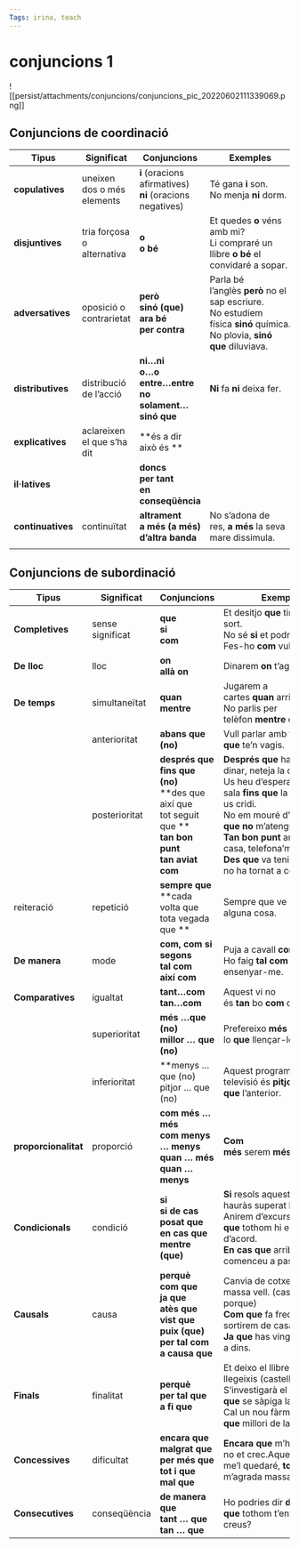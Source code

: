 ```yaml
---
Tags: irina, teach 
---
```

# conjuncions 1

![[persist/attachments/conjuncions/conjuncions_pic_20220602111339069.png]]

## Conjuncions de coordinació

| **Tipus**           | **Significat**             | **Conjuncions**                                                     | **Exemples**                                                                                                                 |
| ------------------- | -------------------------- | ------------------------------------------------------------------- | ---------------------------------------------------------------------------------------------------------------------------- |
| **copulatives<br>** | uneixen dos o més elements | **i** (oracions afirmatives)<br>**ni** (oracions negatives)         | Té gana **i** son.<br>No menja **ni** dorm.                                                                                  |
| **disjuntives**     | tria forçosa o alternativa | **o**<br>**o bé**                                                   | Et quedes **o** véns amb mi?<br>Li compraré un llibre **o bé** el convidaré a sopar.                                         |
| **adversatives**    | oposició o contrarietat    | **però**<br>**sinó (que)**<br>**ara bé**<br>**per contra**          | Parla bé l’anglès **però** no el sap escriure.<br>No estudiem física **sinó** química.<br>No plovia, **sinó que** diluviava. |
| **distributives**   | distribució de l’acció     | **ni…ni**<br>**o…o**<br>**entre…entre**<br>**no solament…sinó que** | **Ni** fa **ni** deixa fer.                                                                                                  |
| **explicatives**    | aclareixen el que s’ha dit | **és a dir<br>això és **                                            |                                                                                                                              |
| **il·latives**      |                            | **doncs<br>per tant<br>en conseqüència**                            |                                                                                                                              |
| **continuatives**   | continuïtat                | ****altrament**<br>**a més (a més)**<br>**d’altra banda****         | No s’adona de res, **a més** la seva mare dissimula.                                                                         |
|                     |                            |                                                                     |                                                                                                                              |


## Conjuncions de subordinació
| **Tipus**        | **Significat**                                                                                                              | **Conjuncions**                                                                                                                                                                                                                                                                      | **Exemples**                                                                                                                                                                              |
| ---------------- | --------------------------------------------------------------------------------------------------------------------------- | ------------------------------------------------------------------------------------------------------------------------------------------------------------------------------------------------------------------------------------------------------------------------------------ | ----------------------------------------------------------------------------------------------------------------------------------------------------------------------------------------- |
| **Completives**  | sense significat                                                                                                            | **que**<br>**si**<br>**com**                                                                                                                                                                                                                                                         | Et desitjo **que** tinguis molta sort.<br>No sé **si** et podré ajudar.<br>Fes-ho **com** vulguis.                                                                                        |
| **De lloc**      | lloc                                                                                                                        | **on**<br>**allà on**                                                                                                                                                                                                                                                                | Dinarem **on** t’agradi més.                                                                                                                                                              |
| **De temps**     | simultaneïtat                                                                                                               | **quan**<br>**mentre**                                                                                                                                                                                                                                                               | Jugarem a cartes **quan** arribis.<br>No parlis per telèfon **mentre** condueixes. **<br>**                                                                                               |
|| anterioritat     | **abans que (no)**                                                                                                          | Vull parlar amb tu **abans que** te’n vagis.                                                                                                                                                                                                                                         |                                                                                                                                                                                           |
|| posterioritat    | **després que**<br>**fins que (no)**<br>**des que<br>així que<br>tot seguit que **<br>**tan bon punt**<br>**tan aviat com** | **Després que** hagis fet el dinar, neteja la cuina.<br>Us heu d’esperar a la sala **fins que** la infermera us cridi.<br>No em mouré d’aquí **fins que no** m’atenguin.<br>**Tan bon punt** arribis a casa, telefona’m.<br>**Des que** va tenir l’accident, no ha tornat a conduir. |                                                                                                                                                                                           |
| reiteració       | repetició| **sempre que**<br>**cada volta que<br>tota vegada que **                                                                    | Sempre que ve porta alguna cosa.                                                                                                                                                                                                                                                     |                                                                                                                                                                                           |
| **De manera**    | mode                                                                                                                        | **com, com si**<br>**segons**<br>**tal com<br>així com<br>**                                                                                                                                                                                                                         | Puja a cavall **com** puguis.<br>Ho faig **tal com** vas ensenyar-me.                                                                                                                     |
| **Comparatives** | igualtat                                                                                                                    | **tant…com**<br>**tan…com**                                                                                                                                                                                                                                                          | Aquest vi no és **tan** bo **com** deien.                                                                                                                                                 |
| |superioritat     | **més …que (no)<br>millor … que (no)**                                                                                      | Prefereixo **més** guardar-lo **que** llençar-lo.                                                                                                                                                                                                                                    |                                                                                                                                                                                           |
| |inferioritat     | **menys …que (no)<br>pitjor … que (no) **<br>**                                                                           | Aquest programa de televisió és **pitjor que** l’anterior.                                                                                                                                                                                                                           |                                                                                                                                                                                           |
| **proporcionalitat** | proporció |**com més … més**<br>**com menys … menys<br>quan … més<br>quan … menys**                                                    | **Com més** serem **més** riurem.                                                                                                                                                                                                                                                    |                                                                                                                                                                                           |
| **Condicionals** | condició                                                                                                                    | **si<br>si de cas**<br>**posat que**<br>**en cas que<br>mentre (que)**                                                                                                                                                                                                               | **Si** resols aquest problema, hauràs superat la prova.<br>Anirem d’excursió **posat que** tothom hi estigui d’acord.<br>**En cas que** arribi tard, comenceu a passar.                   |
| **Causals**      | causa                                                                                                                       | **perquè**<br>**com que**<br>**ja que<br>atès que<br>vist que<br>puix (que)<br>per tal com<br>a causa que**                                                                                                                                                                          | Canvia de cotxe **perquè** és massa vell. (castellà: porque)<br>**Com que** fa fred, avui no sortirem de casa.<br>**Ja que** has vingut, queda’t a dins.                                  |
| **Finals**       | finalitat                                                                                                                   | **perquè**<br>**per tal que**<br>**a fi que**                                                                                                                                                                                                                                        | Et deixo el llibre **perquè** te’l llegeixis (castellà: para que)<br>S’investigarà el cas **per tal que** se sàpiga la veritat.<br>Cal un nou fàrmac **a fi que** millori de la malaltia. |
| **Concessives**  | dificultat                                                                                                                  | **encara que**<br>**malgrat que**<br>**per més que**<br>**tot i que**<br>**mal que**                                                                                                                                                                                                 | **Encara que** m’ho prometis, no et crec.Aquest vestit, me’l quedaré, **tot i que** no m’agrada massa.                                                                                    |
| **Consecutives** | conseqüència                                                                                                                | **de manera que**<br>**tant … que**<br>**tan … que**                                                                                                                                                                                                                                 | Ho podries dir **de manera que** tothom t’entengués, no creus?                                                                                                                            |